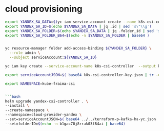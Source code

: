 # cloud provisioning

```bash
export YANDEX_SA_DATA=$(yc iam service-account create --name k8s-csi-controller --format json )
export YANDEX_SA_ID=$(echo $YANDEX_SA_DATA | jq .id | sed 's\"\\g')
export YANDEX_SA_FOLDER=$(echo $YANDEX_SA_DATA | jq .folder_id | sed 's\"\\g' | tr -d '\n' )
export YANDEX_SA_FOLDER_B64=$(echo -n $YANDEX_SA_FOLDER | base64 )


yc resource-manager folder add-access-binding ${YANDEX_SA_FOLDER} \
  --role admin \
  --subject serviceAccount:${YANDEX_SA_ID}

yc iam key create --service-account-name k8s-csi-controller  --output k8s-csi-controller-key.json

export serviceAccountJSON=$( base64 k8s-csi-controller-key.json | tr -d '\n')

export NAMESPACE=kube-fraima-csi


```bash
helm upgrade yandex-csi-controller . \
--install \
--create-namespace \
--namespace=cloud-provider-yandex \
--set=serviceAccountJSON=$( base64 ../../terraform-p-kafka-ha-yc.json  | tr -d '\n') \
--set=folderID=$(echo -n b1gac70j8rrak03f84ai | base64)
```
